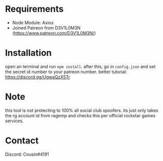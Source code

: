 # Requirements
- Node Module: Axios
- Joined Patreon from D3V1L0M3N (https://www.patreon.com/D3V1L0M3N/)

# Installation
open an terminal and run `npm install`. after this, go in `config.json` and set the secret id number to your patreon number. better tutorial: https://discord.gg/UgwaQzX5Tr

# Note
this tool is not protecting to 100% all social club spoofers. its just only takes the rg account id from ragemp and checks this per official rockstar games services.

# Contact
Discord: Cousin#4191
